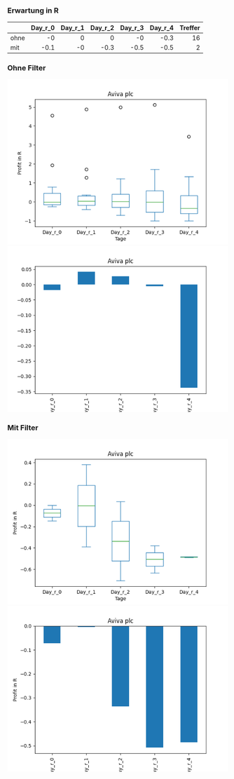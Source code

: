 ### Erwartung in R
|      |   Day_r_0 |   Day_r_1 |   Day_r_2 |   Day_r_3 |   Day_r_4 |   Treffer |
|:-----|----------:|----------:|----------:|----------:|----------:|----------:|
| ohne |      -0   |         0 |       0   |      -0   |      -0.3 |        16 |
| mit  |      -0.1 |        -0 |      -0.3 |      -0.5 |      -0.5 |         2 |

### Ohne Filter
![image info](./data/AVVIY_box_all.png)
![image info](./data/AVVIY_median_all.png)

### Mit Filter
![image info](./data/AVVIY_box_filtered.png)
![image info](./data/AVVIY_median_filtered.png)